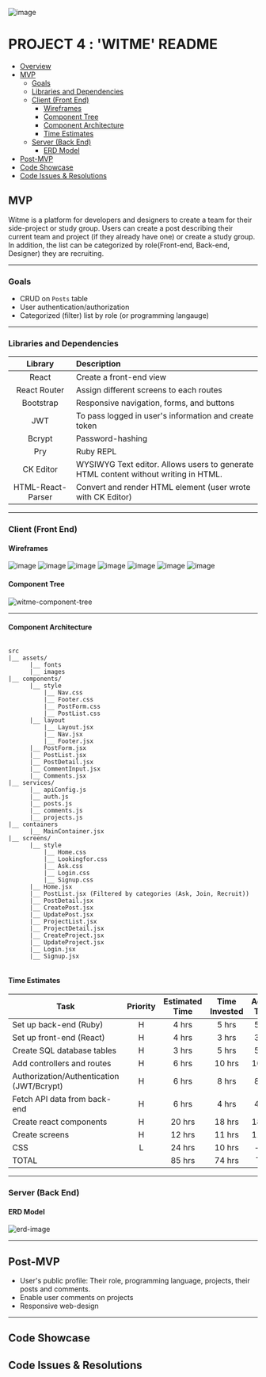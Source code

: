 ![image](https://user-images.githubusercontent.com/78275456/135881918-51e8632d-62d0-495a-a3d7-2920a07d809b.png)

# PROJECT 4 : 'WITME' README<!-- omit in toc -->

- [Overview](#overview)
- [MVP](#mvp)
  - [Goals](#goals)
  - [Libraries and Dependencies](#libraries-and-dependencies)
  - [Client (Front End)](#client-front-end)
    - [Wireframes](#wireframes)
    - [Component Tree](#component-tree)
    - [Component Architecture](#component-architecture)
    - [Time Estimates](#time-estimates)
  - [Server (Back End)](#server-back-end)
    - [ERD Model](#erd-model)
- [Post-MVP](#post-mvp)
- [Code Showcase](#code-showcase)
- [Code Issues & Resolutions](#code-issues--resolutions)

## MVP

Witme is a platform for developers and designers to create a team for their side-project or study group. Users can create a post describing their current team and project (if they already have one) or create a study group. In addition, the list can be categorized by role(Front-end, Back-end, Designer) they are recruiting.

---

### Goals

- CRUD on `Posts` table
- User authentication/authorization
- Categorized (filter) list by role (or programming langauge)

---

### Libraries and Dependencies

|      Library      | Description                                                                         |
| :---------------: | :---------------------------------------------------------------------------------- |
|       React       | Create a front-end view                                                             |
|   React Router    | Assign different screens to each routes                                             |
|     Bootstrap     | Responsive navigation, forms, and buttons                                           |
|        JWT        | To pass logged in user's information and create token                               |
|      Bcrypt       | Password-hashing                                                                    |
|        Pry        | Ruby REPL                                                                           |
|     CK Editor     | WYSIWYG Text editor. Allows users to generate HTML content without writing in HTML. |
| HTML-React-Parser | Convert and render HTML element (user wrote with CK Editor)                         |

---

### Client (Front End)

#### Wireframes

![image](https://user-images.githubusercontent.com/78275456/135876366-7eced0dc-9442-4c62-8c29-cb202f83c968.png)
![image](https://user-images.githubusercontent.com/78275456/135876413-69b3f1db-20aa-46b4-93c8-c35a863bfb7f.png)
![image](https://user-images.githubusercontent.com/78275456/135876435-06cffc90-5e2a-4cce-aa9c-66fabd3b3d9d.png)
![image](https://user-images.githubusercontent.com/78275456/135888396-a0f5410c-de56-433c-bf2d-bdc76ad7649a.png)
![image](https://user-images.githubusercontent.com/78275456/135888402-e5afa3aa-58a5-4944-bbb7-ea323646f523.png)
![image](https://user-images.githubusercontent.com/78275456/135876462-b7ed4fc0-32ee-464c-b280-f756601c7350.png)
![image](https://user-images.githubusercontent.com/78275456/135876477-e5e13ad3-8706-4cac-9d48-8a49cdff53b7.png)

#### Component Tree

![witme-component-tree](https://user-images.githubusercontent.com/78275456/135735218-d015d42d-d1ba-4b70-a820-a619ba3bbecc.png)

---

#### Component Architecture

```structure

src
|__ assets/
      |__ fonts
      |__ images
|__ components/
      |__ style
          |__ Nav.css
          |__ Footer.css
          |__ PostForm.css
          |__ PostList.css
      |__ layout
          |__ Layout.jsx
          |__ Nav.jsx
          |__ Footer.jsx
      |__ PostForm.jsx
      |__ PostList.jsx
      |__ PostDetail.jsx
      |__ CommentInput.jsx
      |__ Comments.jsx
|__ services/
      |__ apiConfig.js
      |__ auth.js
      |__ posts.js
      |__ comments.js
      |__ projects.js
|__ containers
      |__ MainContainer.jsx
|__ screens/
      |__ style
          |__ Home.css
          |__ Lookingfor.css
          |__ Ask.css
          |__ Login.css
          |__ Signup.css
      |__ Home.jsx
      |__ PostList.jsx (Filtered by categories (Ask, Join, Recruit))
      |__ PostDetail.jsx
      |__ CreatePost.jsx
      |__ UpdatePost.jsx
      |__ ProjectList.jsx
      |__ ProjectDetail.jsx
      |__ CreateProject.jsx
      |__ UpdateProject.jsx
      |__ Login.jsx
      |__ Signup.jsx


```

#### Time Estimates

| Task                                      | Priority | Estimated Time | Time Invested | Actual Time |
| ----------------------------------------- | :------: | :------------: | :-----------: | :---------: |
| Set up back-end (Ruby)                    |    H     |     4 hrs      |     5 hrs     |    5 hrs    |
| Set up front-end (React)                  |    H     |     4 hrs      |     3 hrs     |    3 hrs    |
| Create SQL database tables                |    H     |     3 hrs      |     5 hrs     |    5 hrs    |
| Add controllers and routes                |    H     |     6 hrs      |    10 hrs     |   10 hrs    |
| Authorization/Authentication (JWT/Bcrypt) |    H     |     6 hrs      |     8 hrs     |    8 hrs    |
| Fetch API data from back-end              |    H     |     6 hrs      |     4 hrs     |    4 hrs    |
| Create react components                   |    H     |     20 hrs     |    18 hrs     |   18 hrs    |
| Create screens                            |    H     |     12 hrs     |    11 hrs     |   11 hrs    |
| CSS                                       |    L     |     24 hrs     |    10 hrs     |    - hrs    |
| TOTAL                                     |          |     85 hrs     |    74 hrs     |     TBD     |

---

### Server (Back End)

#### ERD Model

![erd-image](https://user-images.githubusercontent.com/78275456/135905622-b2704927-1dbc-4454-a0db-6384c6498e15.png)

---

## Post-MVP

- User's public profile: Their role, programming language, projects, their posts and comments.
- Enable user comments on projects
- Responsive web-design

---

## Code Showcase

## Code Issues & Resolutions
